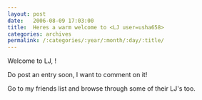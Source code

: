 ```yaml
---
layout: post
date:	2006-08-09 17:03:00
title:  Heres a warm welcome to <LJ user=usha658>
categories: archives
permalink: /:categories/:year/:month/:day/:title/
---
```

<P>Welcome to LJ, <lj user="usha658">!

Do post an entry soon, I want to comment on it!

Go to my friends list and browse through some of their LJ's too.</P>
